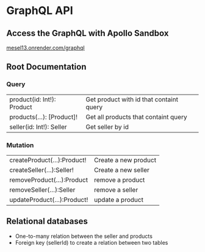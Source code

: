 # GraphQL API

## Access the GraphQL with Apollo Sandbox

[mesel13.onrender.com/graphql](https://mesel13.onrender.com/graphql)

## Root Documentation

### Query

|                            |                                         |
| :------------------------- | :-------------------------------------- |
| product(id: Int!): Product | Get product with id that containt query |
| products(…): [Product]!    | Get all products that containt query    |
| seller(id: Int!): Seller   | Get seller by id                        |

### Mutation

|                           |                      |
| :------------------------ | :------------------- |
| createProduct(…):Product! | Create a new product |
| createSeller(…):Seller!   | Create a new seller  |
| removeProduct(…):Product  | remove a product     |
| removeSeller(…):Seller    | remove a seller      |
| updateProduct(…):Product! | update a product     |

## Relational databases

- One-to-many relation between the seller and products
- Foreign key (sellerId) to create a relation between two tables

